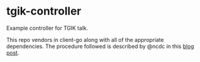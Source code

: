 # tgik-controller

Example controller for TGIK talk.

This repo vendors in client-go along with all of the appropriate dependencies.  The procedure followed is described by @ncdc in this [blog post](https://blog.heptio.com/straighten-out-your-kubernetes-client-go-dependencies-heptioprotip-8baeed46fe7d).
